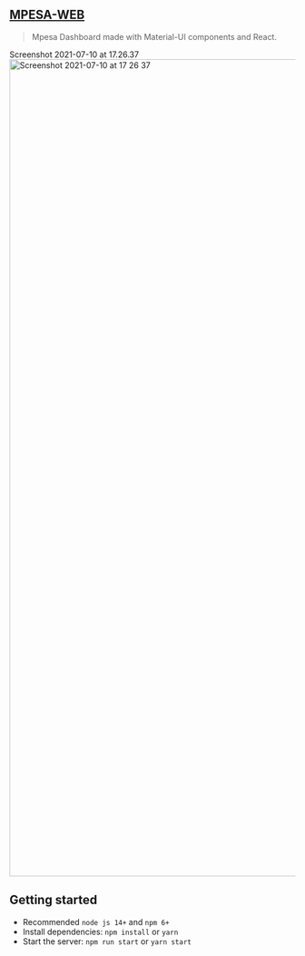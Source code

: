 ## [MPESA-WEB]()

>  Mpesa Dashboard made with Material-UI components and React.

Screenshot 2021-07-10 at 17.26.37<img width="1440" alt="Screenshot 2021-07-10 at 17 26 37" src="https://user-images.githubusercontent.com/47192245/125166478-75ab9f80-e1a4-11eb-9d9c-eb8bac3bca5b.png">


## Getting started

- Recommended `node js 14+` and `npm 6+`
- Install dependencies: `npm install` or `yarn`
- Start the server: `npm run start` or `yarn start`

